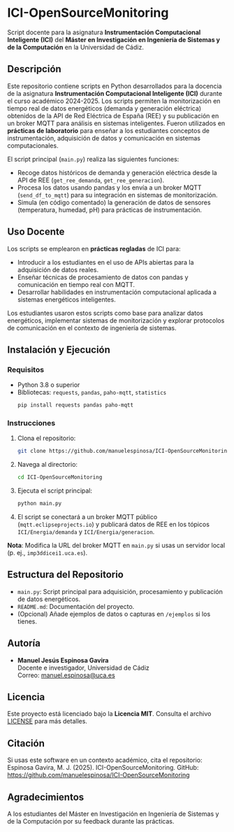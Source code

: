 # ICI-OpenSourceMonitoring

Script docente para la asignatura **Instrumentación Computacional Inteligente (ICI)** del **Máster en Investigación en Ingeniería de Sistemas y de la Computación** en la Universidad de Cádiz.

## Descripción
Este repositorio contiene scripts en Python desarrollados para la docencia de la asignatura **Instrumentación Computacional Inteligente (ICI)** durante el curso académico 2024-2025. Los scripts permiten la monitorización en tiempo real de datos energéticos (demanda y generación eléctrica) obtenidos de la API de Red Eléctrica de España (REE) y su publicación en un broker MQTT para análisis en sistemas inteligentes. Fueron utilizados en **prácticas de laboratorio** para enseñar a los estudiantes conceptos de instrumentación, adquisición de datos y comunicación en sistemas computacionales.

El script principal (`main.py`) realiza las siguientes funciones:  
- Recoge datos históricos de demanda y generación eléctrica desde la API de REE (`get_ree_demanda`, `get_ree_generacion`).  
- Procesa los datos usando pandas y los envía a un broker MQTT (`send_df_to_mqtt`) para su integración en sistemas de monitorización.  
- Simula (en código comentado) la generación de datos de sensores (temperatura, humedad, pH) para prácticas de instrumentación.

## Uso Docente
Los scripts se emplearon en **prácticas regladas** de ICI para:  
- Introducir a los estudiantes en el uso de APIs abiertas para la adquisición de datos reales.  
- Enseñar técnicas de procesamiento de datos con pandas y comunicación en tiempo real con MQTT.  
- Desarrollar habilidades en instrumentación computacional aplicada a sistemas energéticos inteligentes.  

Los estudiantes usaron estos scripts como base para analizar datos energéticos, implementar sistemas de monitorización y explorar protocolos de comunicación en el contexto de ingeniería de sistemas.

## Instalación y Ejecución
### Requisitos
- Python 3.8 o superior  
- Bibliotecas: `requests`, `pandas`, `paho-mqtt`, `statistics`  
  ```bash
  pip install requests pandas paho-mqtt
  ```

### Instrucciones
1. Clona el repositorio:  
   ```bash
   git clone https://github.com/manuelespinosa/ICI-OpenSourceMonitoring.git
   ```
2. Navega al directorio:  
   ```bash
   cd ICI-OpenSourceMonitoring
   ```
3. Ejecuta el script principal:  
   ```bash
   python main.py
   ```
4. El script se conectará a un broker MQTT público (`mqtt.eclipseprojects.io`) y publicará datos de REE en los tópicos `ICI/Energia/demanda` y `ICI/Energia/generacion`.

**Nota**: Modifica la URL del broker MQTT en `main.py` si usas un servidor local (p. ej., `imp3ddicei1.uca.es`).

## Estructura del Repositorio
- `main.py`: Script principal para adquisición, procesamiento y publicación de datos energéticos.  
- `README.md`: Documentación del proyecto.  
- (Opcional) Añade ejemplos de datos o capturas en `/ejemplos` si los tienes.

## Autoría
- **Manuel Jesús Espinosa Gavira**  
  Docente e investigador, Universidad de Cádiz  
  Correo: manuel.espinosa@uca.es  

## Licencia
Este proyecto está licenciado bajo la **Licencia MIT**. Consulta el archivo [LICENSE](LICENSE) para más detalles.

## Citación
Si usas este software en un contexto académico, cita el repositorio:  
Espinosa Gavira, M. J. (2025). ICI-OpenSourceMonitoring. GitHub: https://github.com/manuelespinosa/ICI-OpenSourceMonitoring

## Agradecimientos
A los estudiantes del Máster en Investigación en Ingeniería de Sistemas y de la Computación por su feedback durante las prácticas.
